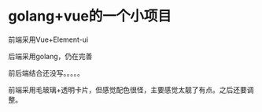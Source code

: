 # golang+vue的一个小项目

前端采用Vue+Element-ui

后端采用golang，仍在完善

前后端结合还没写。。。。。

前端采用毛玻璃+透明卡片，但感觉配色很怪，主要感觉太靓了有点。之后还要调整。

